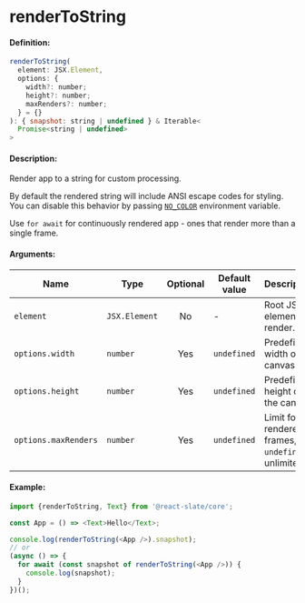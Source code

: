 # renderToString

#### Definition:

```js
renderToString(
  element: JSX.Element,
  options: {
    width?: number;
    height?: number;
    maxRenders?: number;
  } = {}
): { snapshot: string | undefined } & Iterable<
  Promise<string | undefined>
>
```

#### Description:

Render app to a string for custom processing.

By default the rendered string will include ANSI escape codes for styling. You can disable this behavior by passing [`NO_COLOR`](https://no-color.org/) environment variable.

Use `for await` for continuously rendered app - ones that render more than a single frame.

#### Arguments:

| Name                 | Type          | Optional | Default value | Description                                          |
| -------------------- | ------------- | :------: | ------------- | ---------------------------------------------------- |
| `element`            | `JSX.Element` |    No    | -             | Root JSX element to render.                          |
| `options.width`      | `number`      |   Yes    | `undefined`   | Predefined width of the canvas.                      |
| `options.height`     | `number`      |   Yes    | `undefined`   | Predefined height of the canvas.                     |
| `options.maxRenders` | `number`      |   Yes    | `undefined`   | Limit for rendered frames, `undefined` is unlimited. |

#### Example:

```js
import {renderToString, Text} from '@react-slate/core';

const App = () => <Text>Hello</Text>;

console.log(renderToString(<App />).snapshot);
// or
(async () => {
  for await (const snapshot of renderToString(<App />)) {
    console.log(snapshot);
  }
})();
```
